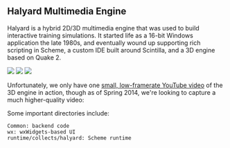 ## Halyard Multimedia Engine

Halyard is a hybrid 2D/3D multimedia engine that was used to build
interactive training simulations.  It started life as a 16-bit Windows
application the late 1980s, and eventually wound up supporting rich
scripting in Scheme, a custom IDE built around Scintilla, and a 3D engine
based on Quake 2.

![](editor-small.png) ![](overlays-small.png) ![](quake2-small.png)

Unfortunately, we only have one [small, low-framerate YouTube
video][youtube] of the 3D engine in action, though as of Spring 2014, we're
looking to capture a much higher-quality video:

[youtube]: https://www.youtube.com/watch?v=1DR6WrGEqVs

Some important directories include:

```
Common: backend code
wx: wxWidgets-based UI
runtime/collects/halyard: Scheme runtime
```
